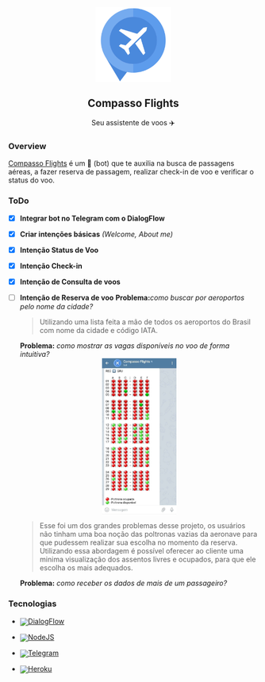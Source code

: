 <div align='center'>

<a href='https://github.com/israelfontes/CompassoFlightsBot'>
    <img align='center' width='30%' src='img/logo.png'/>
</a>
    <h2 align='center'>Compasso Flights</h2>
    <p>Seu assistente de voos ✈️</p>
</div>

### Overview

<a href='https://t.me/CompassoFlights_bot'>Compasso Flights</a> é um 🤖 (bot) que te auxilia na busca de passagens aéreas, a fazer reserva de passagem, realizar check-in de voo e verificar o status do voo. 

### ToDo
- [x] <b>Integrar bot no Telegram com o DialogFlow</b>
- [x] <b>Criar intenções básicas</b> <i>(Welcome, About me)</i>
- [x] <b>Intenção Status de Voo</b>
- [x] <b>Intenção Check-in</b>
- [X] <b>Intenção de Consulta de voos</b> 
- [ ] <b>Intenção de Reserva de voo</b>
    <b>Problema:</b><i>como buscar por aeroportos pelo nome da cidade?</i><p>
    <blockquote>Utilizando uma lista feita a mão de todos os aeroportos do Brasil com nome da cidade e código IATA.<p></blockquote>
    <b>Problema:</b> <i>como mostrar as vagas disponíveis no voo de forma intuitiva? </i>
    <div align='center'>
        <a href='https://github.com/israelfontes/CompassoFlightsBot'>
            <img align='center' width='150px' src='img/plot_seats.jpg'/>
        </a>
    </div>
    <blockquote> Esse foi um dos grandes problemas desse projeto, os usuários não tinham uma boa noção das poltronas vazias da aeronave para que pudessem realizar sua escolha no momento da reserva. Utilizando essa abordagem é possível oferecer ao cliente uma minima visualização dos assentos livres e ocupados, para que ele escolha os mais adequados.</blockquote>
    <p>
    <b>Problema:</b> <i>como receber os dados de mais de um passageiro?</i> <p>


### Tecnologias

- <a href='https://dialogflow.cloud.google.com/'>
    <img align='center' width='25px' src='https://res-3.cloudinary.com/crunchbase-production/image/upload/c_lpad,h_256,w_256,f_auto,q_auto:eco/dcph7ykbnygzl7i5hmft'>DialogFlow</img>
</a>

- <a href='https://nodejs.org/'>
    <img align='center' width='25px' src='https://nodejs.org/static/images/logo-hexagon-card.png'>NodeJS</img>
</a>

- <a href='https://t.me/CompassoFlights_bot'>
    <img align='center' width='25px' src='https://logodownload.org/wp-content/uploads/2017/11/telegram-logo-3.png'>Telegram</img>
</a>

- <a href='https://t.me/CompassoFlights_bot'>
    <img align='center' width='25px' src='https://image.flaticon.com/icons/png/512/873/873120.png'>Heroku</img>
</a>
